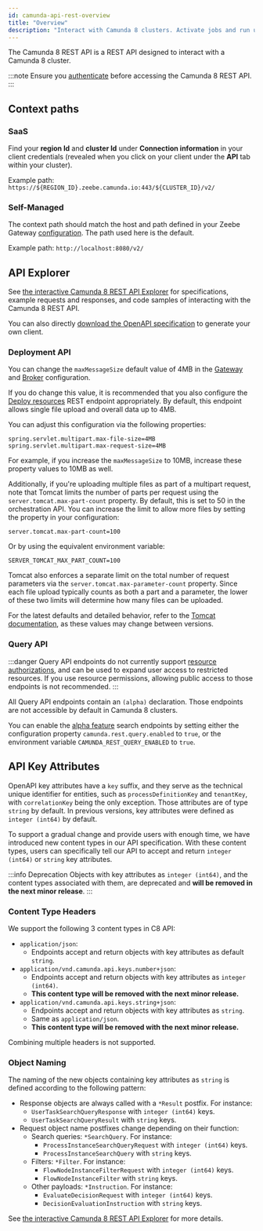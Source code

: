 ```yaml
---
id: camunda-api-rest-overview
title: "Overview"
description: "Interact with Camunda 8 clusters. Activate jobs and run user task state operations for Camunda user tasks."
---
```


The Camunda 8 REST API is a REST API designed to interact with a Camunda 8 cluster.

:::note
Ensure you [authenticate](./camunda-api-rest-authentication.md) before accessing the Camunda 8 REST API.
:::

## Context paths

### SaaS

Find your **region Id** and **cluster Id** under **Connection information** in your client credentials (revealed when you click on your client under the **API** tab within your cluster).

Example path: `https://${REGION_ID}.zeebe.camunda.io:443/${CLUSTER_ID}/v2/`

### Self-Managed

The context path should match the host and path defined in your Zeebe Gateway [configuration](/self-managed/setup/guides/ingress-setup.md). The path used here is the default.

Example path: `http://localhost:8080/v2/`

## API Explorer

See [the interactive Camunda 8 REST API Explorer][camunda-api-explorer] for specifications, example requests and responses, and code samples of interacting with the Camunda 8 REST API.

You can also directly [download the OpenAPI specification](https://github.com/camunda/camunda-docs/blob/main/api/camunda/version-8.7/camunda-openapi.yaml) to generate your own client.

### Deployment API

You can change the `maxMessageSize` default value of 4MB in the [Gateway](../../self-managed/zeebe-deployment/configuration/gateway.md#zeebegatewaynetwork) and [Broker](../../self-managed/zeebe-deployment/configuration/broker.md#zeebebrokernetwork) configuration.

If you do change this value, it is recommended that you also configure the [Deploy resources](./specifications/deploy-resources.api.mdx) REST endpoint appropriately. By default, this endpoint allows single file upload and overall data up to 4MB.

You can adjust this configuration via the following properties:

```properties
spring.servlet.multipart.max-file-size=4MB
spring.servlet.multipart.max-request-size=4MB
```

For example, if you increase the `maxMessageSize` to 10MB, increase these property values to 10MB as well.

Additionally, if you're uploading multiple files as part of a multipart request, note that Tomcat limits the number of parts per request using the `server.tomcat.max-part-count` property. By default, this is set to 50 in the orchestration API. You can increase the limit to allow more files by setting the property in your configuration:

```properties
server.tomcat.max-part-count=100
```

Or by using the equivalent environment variable:

```properties
SERVER_TOMCAT_MAX_PART_COUNT=100
```

Tomcat also enforces a separate limit on the total number of request parameters via the `server.tomcat.max-parameter-count` property. Since each file upload typically counts as both a part and a parameter, the lower of these two limits will determine how many files can be uploaded.

For the latest defaults and detailed behavior, refer to the [Tomcat documentation](https://tomcat.apache.org/), as these values may change between versions.

### Query API

:::danger
Query API endpoints do not currently support [resource authorizations][], and can be used to expand user access to restricted resources. If you use resource permissions, allowing public access to those endpoints is not recommended.
:::

All Query API endpoints contain an `(alpha)` declaration. Those endpoints are not accessible by default in Camunda 8 clusters.

You can enable the [alpha feature][] search endpoints by setting either the configuration property `camunda.rest.query.enabled` to `true`,
or the environment variable `CAMUNDA_REST_QUERY_ENABLED` to `true`.

## API Key Attributes

OpenAPI key attributes have a `key` suffix, and they serve as the technical unique identifier for entities, such as
`processDefinitionKey` and `tenantKey`, with `correlationKey` being the only exception. Those attributes are of type
`string` by default. In previous versions, key attributes were defined as `integer (int64)` by default.

To support a gradual change and provide users with enough time, we have introduced new content types in our API
specification. With these content types, users can specifically tell our API to accept and return `integer (int64)` or
`string` key attributes.

:::info Deprecation
Objects with key attributes as `integer (int64)`, and the content types associated with them, are deprecated and **will be removed
in the next minor release**.
:::

### Content Type Headers

We support the following 3 content types in C8 API:

- `application/json`:
  - Endpoints accept and return objects with key attributes as default `string`.
- `application/vnd.camunda.api.keys.number+json`:
  - Endpoints accept and return objects with key attributes as `integer (int64)`.
  - **This content type will be removed with the next minor release.**
- `application/vnd.camunda.api.keys.string+json`:
  - Endpoints accept and return objects with key attributes as `string`.
  - Same as `application/json`.
  - **This content type will be removed with the next minor release.**

Combining multiple headers is not supported.

### Object Naming

The naming of the new objects containing key attributes as `string` is defined according to the following pattern:

- Response objects are always called with a `*Result` postfix. For instance:
  - `UserTaskSearchQueryResponse` with `integer (int64)` keys.
  - `UserTaskSearchQueryResult` with `string` keys.
- Request object name postfixes change depending on their function:
  - Search queries: `*SearchQuery`. For instance:
    - `ProcessInstanceSearchQueryRequest` with `integer (int64)` keys.
    - `ProcessInstanceSearchQuery` with `string` keys.
  - Filters: `*Filter`. For instance:
    - `FlowNodeInstanceFilterRequest` with `integer (int64)` keys.
    - `FlowNodeInstanceFilter` with `string` keys.
  - Other payloads: `*Instruction`. For instance:
    - `EvaluateDecisionRequest` with `integer (int64)` keys.
    - `DecisionEvaluationInstruction` with `string` keys.

See [the interactive Camunda 8 REST API Explorer][camunda-api-explorer] for more details.

[camunda-api-explorer]: ./specifications/camunda-8-rest-api.info.mdx
[resource authorizations]: /self-managed/identity/access-management/resource-authorizations.md
[alpha feature]: /components/early-access/alpha/alpha-features.md
